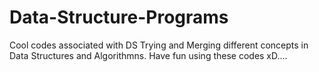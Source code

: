# Data-Structure-Programs
Cool codes associated with DS
Trying and Merging different concepts in Data Structures and Algorithmns.
Have fun using these codes xD....
